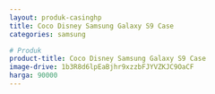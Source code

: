 ```yaml
---
layout: produk-casinghp
title: Coco Disney Samsung Galaxy S9 Case
categories: samsung

# Produk
product-title: Coco Disney Samsung Galaxy S9 Case
image-drive: 1b3R8d6lpEaBjhr9xzzbFJYVZKJC9OaCF
harga: 90000
---
```

